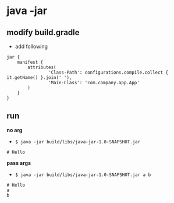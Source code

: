 # java -jar

## modify build.gradle

- add following

```
jar {
    manifest {
        attributes(
                'Class-Path': configurations.compile.collect { it.getName() }.join(' '),
                'Main-Class': 'com.company.app.App'
        )
    }
}
```

## run

**no arg**

- `$ java -jar build/libs/java-jar-1.0-SNAPSHOT.jar`

```
# Hello
```

**pass args**

- `$ java -jar build/libs/java-jar-1.0-SNAPSHOT.jar a b`

```
# Hello
a
b
```
